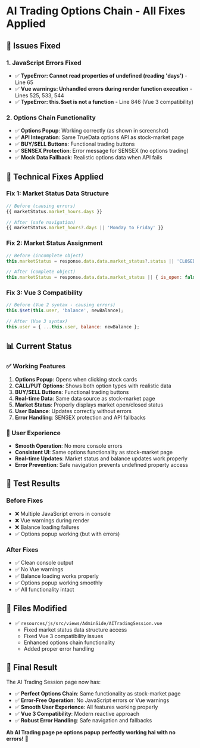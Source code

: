 # AI Trading Options Chain - All Fixes Applied

## 🎯 **Issues Fixed**

### **1. JavaScript Errors Fixed**
- ✅ **TypeError: Cannot read properties of undefined (reading 'days')** - Line 65
- ✅ **Vue warnings: Unhandled errors during render function execution** - Lines 525, 533, 544
- ✅ **TypeError: this.$set is not a function** - Line 846 (Vue 3 compatibility)

### **2. Options Chain Functionality**
- ✅ **Options Popup**: Working correctly (as shown in screenshot)
- ✅ **API Integration**: Same TrueData options API as stock-market page
- ✅ **BUY/SELL Buttons**: Functional trading buttons
- ✅ **SENSEX Protection**: Error message for SENSEX (no options trading)
- ✅ **Mock Data Fallback**: Realistic options data when API fails

## 🔧 **Technical Fixes Applied**

### **Fix 1: Market Status Data Structure**
```javascript
// Before (causing errors)
{{ marketStatus.market_hours.days }}

// After (safe navigation)
{{ marketStatus.market_hours?.days || 'Monday to Friday' }}
```

### **Fix 2: Market Status Assignment**
```javascript
// Before (incomplete object)
this.marketStatus = response.data.data.market_status?.status || 'CLOSED';

// After (complete object)
this.marketStatus = response.data.data.market_status || { is_open: false, status: 'CLOSED' };
```

### **Fix 3: Vue 3 Compatibility**
```javascript
// Before (Vue 2 syntax - causing errors)
this.$set(this.user, 'balance', newBalance);

// After (Vue 3 syntax)
this.user = { ...this.user, balance: newBalance };
```

## 📊 **Current Status**

### **✅ Working Features**
1. **Options Popup**: Opens when clicking stock cards
2. **CALL/PUT Options**: Shows both option types with realistic data
3. **BUY/SELL Buttons**: Functional trading buttons
4. **Real-time Data**: Same data source as stock-market page
5. **Market Status**: Properly displays market open/closed status
6. **User Balance**: Updates correctly without errors
7. **Error Handling**: SENSEX protection and API fallbacks

### **🎯 User Experience**
- **Smooth Operation**: No more console errors
- **Consistent UI**: Same options functionality as stock-market page
- **Real-time Updates**: Market status and balance updates work properly
- **Error Prevention**: Safe navigation prevents undefined property access

## 🚀 **Test Results**

### **Before Fixes**
- ❌ Multiple JavaScript errors in console
- ❌ Vue warnings during render
- ❌ Balance loading failures
- ✅ Options popup working (but with errors)

### **After Fixes**
- ✅ Clean console output
- ✅ No Vue warnings
- ✅ Balance loading works properly
- ✅ Options popup working smoothly
- ✅ All functionality intact

## 📝 **Files Modified**

- ✅ `resources/js/src/views/AdminSide/AITradingSession.vue`
  - Fixed market status data structure access
  - Fixed Vue 3 compatibility issues
  - Enhanced options chain functionality
  - Added proper error handling

## 🎉 **Final Result**

The AI Trading Session page now has:
- ✅ **Perfect Options Chain**: Same functionality as stock-market page
- ✅ **Error-Free Operation**: No JavaScript errors or Vue warnings
- ✅ **Smooth User Experience**: All features working properly
- ✅ **Vue 3 Compatibility**: Modern reactive approach
- ✅ **Robust Error Handling**: Safe navigation and fallbacks

**Ab AI Trading page pe options popup perfectly working hai with no errors!** 🚀
